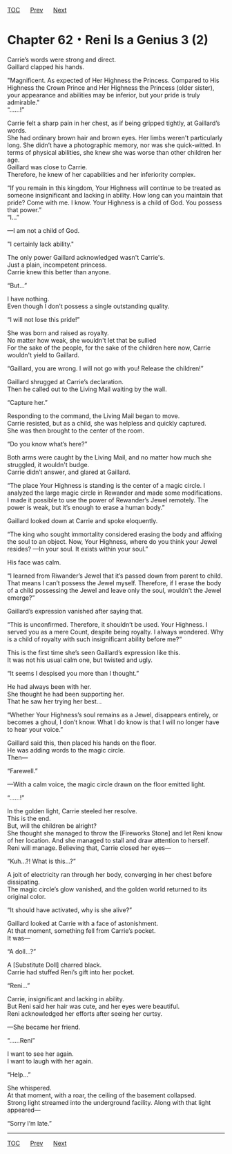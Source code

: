 [TOC](../readme.md)&nbsp;&nbsp;&nbsp;&nbsp;&nbsp;&nbsp;[Prev](Section_0061.md)&nbsp;&nbsp;&nbsp;&nbsp;&nbsp;&nbsp;[Next](Section_0063.md)



# Chapter 62・Reni Is a Genius 3 (2)

Carrie’s words were strong and direct.  
Gaillard clapped his hands.  
  
"Magnificent. As expected of Her Highness the Princess. Compared to His
Highness the Crown Prince and Her Highness the Princess (older sister),
your appearance and abilities may be inferior, but your pride is truly
admirable."  
“……!”  
  
Carrie felt a sharp pain in her chest, as if being gripped tightly, at
Gaillard’s words.  
She had ordinary brown hair and brown eyes. Her limbs weren't
particularly long. She didn’t have a photographic memory, nor was she
quick-witted. In terms of physical abilities, she knew she was worse
than other children her age.  
Gaillard was close to Carrie.  
Therefore, he knew of her capabilities and her inferiority complex.  
  
“If you remain in this kingdom, Your Highness will continue to be
treated as someone insignificant and lacking in ability. How long can
you maintain that pride? Come with me. I know. Your Highness is a child
of God. You possess that power.”  
“I…”  
  
—I am not a child of God.  
  
"I certainly lack ability."  
  
The only power Gaillard acknowledged wasn't Carrie's.  
Just a plain, incompetent princess.  
Carrie knew this better than anyone.  
  
“But…”  
  
I have nothing.  
Even though I don't possess a single outstanding quality.  
  
“I will not lose this pride!”  
  
She was born and raised as royalty.  
No matter how weak, she wouldn't let that be sullied  
For the sake of the people, for the sake of the children here now,
Carrie wouldn't yield to Gaillard.  
  
“Gaillard, you are wrong. I will not go with you! Release the
children!”  
  
Gaillard shrugged at Carrie’s declaration.  
Then he called out to the Living Mail waiting by the wall.  
  
“Capture her.”  
  
Responding to the command, the Living Mail began to move.  
Carrie resisted, but as a child, she was helpless and quickly
captured.  
She was then brought to the center of the room.  
  
“Do you know what’s here?”  
  
Both arms were caught by the Living Mail, and no matter how much she
struggled, it wouldn't budge.  
Carrie didn’t answer, and glared at Gaillard.  
  
“The place Your Highness is standing is the center of a magic circle. I
analyzed the large magic circle in Rewander and made some modifications.
I made it possible to use the power of Rewander’s Jewel remotely. The
power is weak, but it’s enough to erase a human body.”  
  
Gaillard looked down at Carrie and spoke eloquently.  
  
“The king who sought immortality considered erasing the body and
affixing the soul to an object. Now, Your Highness, where do you think
your Jewel resides? —In your soul. It exists within your soul.”  
  
His face was calm.  
  
“I learned from Riwander’s Jewel that it’s passed down from parent to
child. That means I can’t possess the Jewel myself. Therefore, if I
erase the body of a child possessing the Jewel and leave only the soul,
wouldn't the Jewel emerge?”  
  
Gaillard’s expression vanished after saying that.  
  
“This is unconfirmed. Therefore, it shouldn’t be used. Your Highness. I
served you as a mere Count, despite being royalty. I always wondered.
Why is a child of royalty with such insignificant ability before me?”  
  
This is the first time she’s seen Gaillard’s expression like this.  
It was not his usual calm one, but twisted and ugly.  
  
“It seems I despised you more than I thought.”  
  
He had always been with her.  
She thought he had been supporting her.  
That he saw her trying her best…  
  
“Whether Your Highness’s soul remains as a Jewel, disappears entirely,
or becomes a ghoul, I don’t know. What I do know is that I will no
longer have to hear your voice.”  
  
Gaillard said this, then placed his hands on the floor.  
He was adding words to the magic circle.  
Then—  
  
“Farewell.”  
  
—With a calm voice, the magic circle drawn on the floor emitted light.  
  
“……!”  
  
In the golden light, Carrie steeled her resolve.  
This is the end.  
But, will the children be alright?  
She thought she managed to throw the \[Fireworks Stone\] and let Reni
know of her location. And she managed to stall and draw attention to
herself.  
Reni will manage. Believing that, Carrie closed her eyes—  
  
“Kuh…?! What is this…?”  
  
A jolt of electricity ran through her body, converging in her chest
before dissipating.  
The magic circle’s glow vanished, and the golden world returned to its
original color.  
  
“It should have activated, why is she alive?”  
  
Gaillard looked at Carrie with a face of astonishment.  
At that moment, something fell from Carrie’s pocket.  
It was—  
  
“A doll…?”  
  
A \[Substitute Doll\] charred black.  
Carrie had stuffed Reni’s gift into her pocket.  
  
“Reni…”  
  
Carrie, insignificant and lacking in ability.  
But Reni said her hair was cute, and her eyes were beautiful.  
Reni acknowledged her efforts after seeing her curtsy.  
  
—She became her friend.  
  
“……Reni”  
  
I want to see her again.  
I want to laugh with her again.  
  
“Help…”  
  
She whispered.  
At that moment, with a roar, the ceiling of the basement collapsed.  
Strong light streamed into the underground facility. Along with that
light appeared—  
  
“Sorry I’m late.”  
  
  
  


---
[TOC](../readme.md)&nbsp;&nbsp;&nbsp;&nbsp;&nbsp;&nbsp;[Prev](Section_0061.md)&nbsp;&nbsp;&nbsp;&nbsp;&nbsp;&nbsp;[Next](Section_0063.md)

